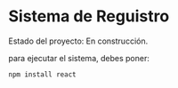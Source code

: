 <h1> Sistema de Reguistro </h1>

  Estado del proyecto: En construcción.

para ejecutar el sistema, debes poner:

```npm install react```
